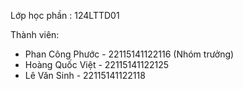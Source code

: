 Lớp học phần : 124LTTD01

Thành viên:

- Phan Công Phước - 22115141122116 (Nhóm trưởng)
- Hoàng Quốc Việt - 22115141122125
- Lê Văn Sinh - 22115141122118

